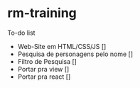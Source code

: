 # rm-training

To-do list
- Web-Site em HTML/CSS/JS []
- Pesquisa de personagens pelo nome []
- Filtro de Pesquisa []
- Portar pra view []
- Portar pra react []
